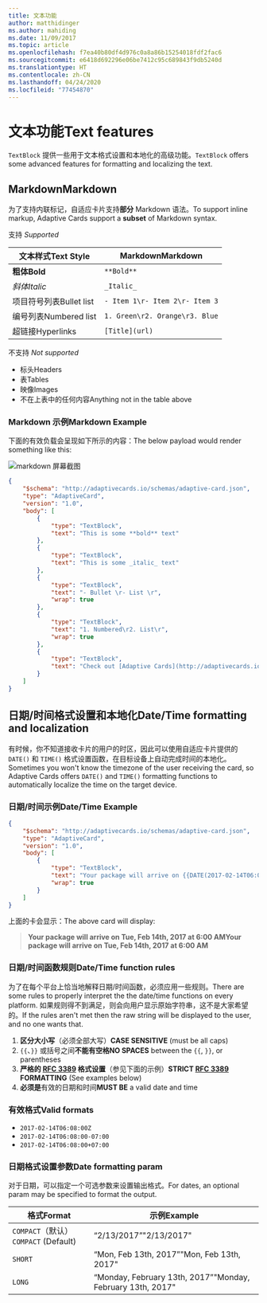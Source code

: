 ```yaml
---
title: 文本功能
author: matthidinger
ms.author: mahiding
ms.date: 11/09/2017
ms.topic: article
ms.openlocfilehash: f7ea40b80df4d976c0a8a86b15254018fdf2fac6
ms.sourcegitcommit: e6418d692296e06be7412c95c689843f9db5240d
ms.translationtype: HT
ms.contentlocale: zh-CN
ms.lasthandoff: 04/24/2020
ms.locfileid: "77454870"
---
```

# <a name="text-features"></a><span data-ttu-id="ad138-102">文本功能</span><span class="sxs-lookup"><span data-stu-id="ad138-102">Text features</span></span>

<span data-ttu-id="ad138-103">`TextBlock` 提供一些用于文本格式设置和本地化的高级功能。</span><span class="sxs-lookup"><span data-stu-id="ad138-103">`TextBlock` offers some advanced features for formatting and localizing the text.</span></span>

## <a name="markdown"></a><span data-ttu-id="ad138-104">Markdown</span><span class="sxs-lookup"><span data-stu-id="ad138-104">Markdown</span></span>
<span data-ttu-id="ad138-105">为了支持内联标记，自适应卡片支持**部分** Markdown 语法。</span><span class="sxs-lookup"><span data-stu-id="ad138-105">To support inline markup, Adaptive Cards support a **subset** of Markdown syntax.</span></span>

<span data-ttu-id="ad138-106">支持 </span><span class="sxs-lookup"><span data-stu-id="ad138-106">_Supported_</span></span>

| <span data-ttu-id="ad138-107">文本样式</span><span class="sxs-lookup"><span data-stu-id="ad138-107">Text Style</span></span>      | <span data-ttu-id="ad138-108">Markdown</span><span class="sxs-lookup"><span data-stu-id="ad138-108">Markdown</span></span> |
|-----------------|-----|
| <span data-ttu-id="ad138-109">**粗体**</span><span class="sxs-lookup"><span data-stu-id="ad138-109">**Bold**</span></span>        | ```**Bold**``` |
| <span data-ttu-id="ad138-110">_斜体_</span><span class="sxs-lookup"><span data-stu-id="ad138-110">_Italic_</span></span>        | ```_Italic_``` |
| <span data-ttu-id="ad138-111">项目符号列表</span><span class="sxs-lookup"><span data-stu-id="ad138-111">Bullet list</span></span>     | ```- Item 1\r- Item 2\r- Item 3``` | 
| <span data-ttu-id="ad138-112">编号列表</span><span class="sxs-lookup"><span data-stu-id="ad138-112">Numbered list</span></span>   | ```1. Green\r2. Orange\r3. Blue``` |
| <span data-ttu-id="ad138-113">超链接</span><span class="sxs-lookup"><span data-stu-id="ad138-113">Hyperlinks</span></span>      | ```[Title](url)``` |

<span data-ttu-id="ad138-114">不支持 </span><span class="sxs-lookup"><span data-stu-id="ad138-114">_Not supported_</span></span>

* <span data-ttu-id="ad138-115">标头</span><span class="sxs-lookup"><span data-stu-id="ad138-115">Headers</span></span>
* <span data-ttu-id="ad138-116">表</span><span class="sxs-lookup"><span data-stu-id="ad138-116">Tables</span></span>
* <span data-ttu-id="ad138-117">映像</span><span class="sxs-lookup"><span data-stu-id="ad138-117">Images</span></span>
* <span data-ttu-id="ad138-118">不在上表中的任何内容</span><span class="sxs-lookup"><span data-stu-id="ad138-118">Anything not in the table above</span></span>

### <a name="markdown-example"></a><span data-ttu-id="ad138-119">Markdown 示例</span><span class="sxs-lookup"><span data-stu-id="ad138-119">Markdown Example</span></span>

<span data-ttu-id="ad138-120">下面的有效负载会呈现如下所示的内容：</span><span class="sxs-lookup"><span data-stu-id="ad138-120">The below payload would render something like this:</span></span>

![markdown 屏幕截图](media/text-features/markdown.png)

```json
{
    "$schema": "http://adaptivecards.io/schemas/adaptive-card.json",
    "type": "AdaptiveCard",
    "version": "1.0",
    "body": [
        {
            "type": "TextBlock",
            "text": "This is some **bold** text"
        },
        {
            "type": "TextBlock",
            "text": "This is some _italic_ text"
        },
        {
            "type": "TextBlock",
            "text": "- Bullet \r- List \r",
            "wrap": true
        },
        {
            "type": "TextBlock",
            "text": "1. Numbered\r2. List\r",
            "wrap": true
        },
        {
            "type": "TextBlock",
            "text": "Check out [Adaptive Cards](http://adaptivecards.io)"
        }
    ]
}
```

## <a name="datetime-formatting-and-localization"></a><span data-ttu-id="ad138-122">日期/时间格式设置和本地化</span><span class="sxs-lookup"><span data-stu-id="ad138-122">Date/Time formatting and localization</span></span>

<span data-ttu-id="ad138-123">有时候，你不知道接收卡片的用户的时区，因此可以使用自适应卡片提供的 `DATE()` 和 `TIME()` 格式设置函数，在目标设备上自动完成时间的本地化。</span><span class="sxs-lookup"><span data-stu-id="ad138-123">Sometimes you won't know the timezone of the user receiving the card, so Adaptive Cards offers `DATE()` and `TIME()` formatting functions to automatically localize the time on the target device.</span></span>

### <a name="datetime-example"></a><span data-ttu-id="ad138-124">日期/时间示例</span><span class="sxs-lookup"><span data-stu-id="ad138-124">Date/Time Example</span></span>

```json
{
    "$schema": "http://adaptivecards.io/schemas/adaptive-card.json",
    "type": "AdaptiveCard",
    "version": "1.0",
    "body": [
        {
            "type": "TextBlock",
            "text": "Your package will arrive on {{DATE(2017-02-14T06:00:00Z, SHORT)}} at {{TIME(2017-02-14T06:00:00Z)}}",
            "wrap": true
        }
    ]
}
```

<span data-ttu-id="ad138-125">上面的卡会显示：</span><span class="sxs-lookup"><span data-stu-id="ad138-125">The above card will display:</span></span> 

> <span data-ttu-id="ad138-126">**Your package will arrive on Tue, Feb 14th, 2017 at 6:00 AM**</span><span class="sxs-lookup"><span data-stu-id="ad138-126">**Your package will arrive on Tue, Feb 14th, 2017 at 6:00 AM**</span></span>

### <a name="datetime-function-rules"></a><span data-ttu-id="ad138-127">日期/时间函数规则</span><span class="sxs-lookup"><span data-stu-id="ad138-127">Date/Time function rules</span></span>

<span data-ttu-id="ad138-128">为了在每个平台上恰当地解释日期/时间函数，必须应用一些规则。</span><span class="sxs-lookup"><span data-stu-id="ad138-128">There are some rules to properly interpret the the date/time functions on every platform.</span></span> <span data-ttu-id="ad138-129">如果规则得不到满足，则会向用户显示原始字符串，这不是大家希望的。</span><span class="sxs-lookup"><span data-stu-id="ad138-129">If the rules aren't met then the raw string will be displayed to the user, and no one wants that.</span></span>

1. <span data-ttu-id="ad138-130">**区分大小写**（必须全部大写）</span><span class="sxs-lookup"><span data-stu-id="ad138-130">**CASE SENSITIVE** (must be all caps)</span></span>
1. <span data-ttu-id="ad138-131">`{{`、`}}` 或括号之间**不能有空格**</span><span class="sxs-lookup"><span data-stu-id="ad138-131">**NO SPACES** between the `{{`, `}}`, or parentheses</span></span>
1. <span data-ttu-id="ad138-132">**严格的 [RFC 3389](https://tools.ietf.org/html/rfc3339) 格式设置**（参见下面的示例）</span><span class="sxs-lookup"><span data-stu-id="ad138-132">**STRICT [RFC 3389](https://tools.ietf.org/html/rfc3339) FORMATTING** (See examples below)</span></span>
1. <span data-ttu-id="ad138-133">**必须是**有效的日期和时间</span><span class="sxs-lookup"><span data-stu-id="ad138-133">**MUST BE** a valid date and time</span></span>

### <a name="valid-formats"></a><span data-ttu-id="ad138-134">有效格式</span><span class="sxs-lookup"><span data-stu-id="ad138-134">Valid formats</span></span>

* `2017-02-14T06:08:00Z`
* `2017-02-14T06:08:00-07:00`
* `2017-02-14T06:08:00+07:00`

### <a name="date-formatting-param"></a><span data-ttu-id="ad138-135">日期格式设置参数</span><span class="sxs-lookup"><span data-stu-id="ad138-135">Date formatting param</span></span>

<span data-ttu-id="ad138-136">对于日期，可以指定一个可选参数来设置输出格式。</span><span class="sxs-lookup"><span data-stu-id="ad138-136">For dates, an optional param may be specified to format the output.</span></span>


|       <span data-ttu-id="ad138-137">格式</span><span class="sxs-lookup"><span data-stu-id="ad138-137">Format</span></span>        |            <span data-ttu-id="ad138-138">示例</span><span class="sxs-lookup"><span data-stu-id="ad138-138">Example</span></span>            |
|---------------------|-------------------------------|
| <span data-ttu-id="ad138-139">`COMPACT`（默认）</span><span class="sxs-lookup"><span data-stu-id="ad138-139">`COMPACT` (Default)</span></span> |          <span data-ttu-id="ad138-140">“2/13/2017”</span><span class="sxs-lookup"><span data-stu-id="ad138-140">"2/13/2017"</span></span>          |
|       `SHORT`       |     <span data-ttu-id="ad138-141">“Mon, Feb 13th, 2017”</span><span class="sxs-lookup"><span data-stu-id="ad138-141">"Mon, Feb 13th, 2017"</span></span>     |
|       `LONG`        | <span data-ttu-id="ad138-142">“Monday, February 13th, 2017”</span><span class="sxs-lookup"><span data-stu-id="ad138-142">"Monday, February 13th, 2017"</span></span> |

